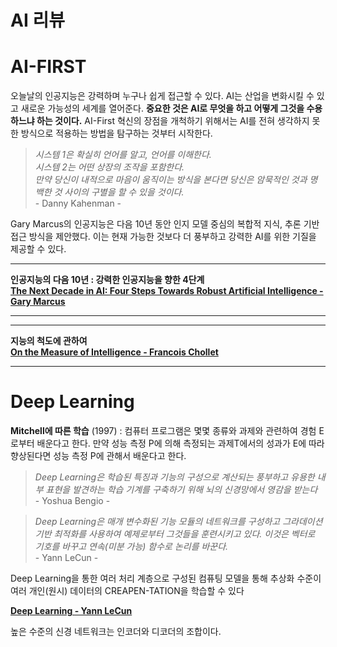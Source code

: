 # AI 리뷰

# AI-FIRST

오늘날의 인공지능은 강력하며 누구나 쉽게 접근할 수 있다.
AI는 산업을 변화시킬 수 있고 새로운 가능성의 세계를 열어준다.
**중요한 것은 AI로 무엇을 하고 어떻게 그것을 수용하느냐 하는 것이다.**
AI-First 혁신의 장점을 개척하기 위해서는 AI를 전혀 생각하지 못한 방식으로 적용하는 방법을 탐구하는 것부터 시작한다.

> *시스템 1은 확실히 언어를 알고, 언어를 이해한다.             
  시스템 2는 어떤 상장의 조작을 포함한다.          
  만약 당신이 내적으로 마음이 움직이는 방식을 본다면 당신은 암묵적인 것과 명백한 것 사이의 구별을 할 수 있을 것이다.*         
  \- Danny Kahenman -
  
Gary Marcus의 인공지능은 다음 10년 동안 인지 모델 중심의 복합적 지식, 추론 기반 접근 방식을 제안했다.
이는 현재 가능한 것보다 더 풍부하고 강력한 AI를 위한 기질을 제공할 수 있다.

---
**인공지능의 다음 10년 : 강력한 인공지능을 향한 4단계**          
[**The Next Decade in AI: Four Steps Towards Robust Artificial Intelligence - Gary Marcus**](https://github.com/junsu9637/Study/blob/main/Artificial%20Intelligence/Montreal%20AI%20101%20-%20Cheet%20Sheet/AI-First/The%20Next%20Decade%20in%20AI:%20Four%20Steps%20Towards%20Robust%20Artificial%20Intelligence.md)

---

---

**지능의 척도에 관하여**             
[**On the Measure of Intelligence - Francois Chollet**](https://github.com/junsu9637/Study/blob/main/Artificial%20Intelligence/Montreal%20AI%20101%20-%20Cheet%20Sheet/AI-First/On%20the%20Measure%20of%20Intelligence.md)

---

# Deep Learning

**Mitchell에 따른 학습** (1997) : 컴퓨터 프로그램은 몇몇 종류와 과제와 관련하여 경험 E로부터 배운다고 한다. 만약 성능 측정 P에 의해 측정되는 과제T에서의 성과가 E에 따라 향상된다면 성능 측정 P에 관해서 배운다고 한다.

> *Deep Learning은 학습된 특징과 기능의 구성으로 계산되는 풍부하고 유용한 내부 표현을 발견하는 학습 기계를 구축하기 위해 뇌의 신경망에서 영감을 받는다*      
  \- Yoshua Bengio - 
  
> *Deep Learning은 매개 변수화된 기능 모듈의 네트워크를 구성하고 그라데이션 기반 최적화를 사용하여 예제로부터 그것들을 훈련시키고 있다. 이것은 벡터로 기호를 바꾸고 연속(미분 가능) 함수로 논리를 바꾼다.*      
  \- Yann LeCun - 
 
Deep Learning을 통한 여러 처리 계층으로 구성된 컴퓨팅 모델을 통해 추상화 수준이 여러 개인(원시) 데이터의 CREAPEN-TATION을 학습할 수 있다

[**Deep Learning - Yann LeCun**](https://github.com/junsu9637/Study/blob/main/Artificial%20Intelligence/Montreal%20AI%20101%20-%20Cheet%20Sheet/Deep%20Learning/Deep%20Learning.md)

높은 수준의 신경 네트워크는 인코더와 디코더의 조합이다.
